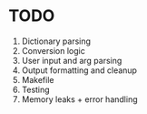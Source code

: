 # TODO

1. Dictionary parsing
2. Conversion logic
3. User input and arg parsing
4. Output formatting and cleanup
5. Makefile
6. Testing
7. Memory leaks + error handling
